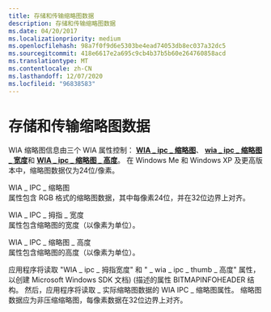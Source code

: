 ```yaml
---
title: 存储和传输缩略图数据
description: 存储和传输缩略图数据
ms.date: 04/20/2017
ms.localizationpriority: medium
ms.openlocfilehash: 98a7f0f9d6e5303be4ead74053db8ec037a32dc5
ms.sourcegitcommit: 418e6617e2a695c9cb4b37b5b60e264760858acd
ms.translationtype: MT
ms.contentlocale: zh-CN
ms.lasthandoff: 12/07/2020
ms.locfileid: "96838583"
---
```

# <a name="storing-and-transferring-thumbnail-data"></a>存储和传输缩略图数据





WIA 缩略图信息由三个 WIA 属性控制： [**WIA \_ ipc \_ 缩略图**](./wia-ipc-thumbnail.md)、 [**wia \_ ipc \_ 缩略图 \_ 宽度**](./wia-ipc-thumbnail-width.md)和 [**WIA \_ ipc \_ 缩略图 \_ 高度**](./wia-ipc-thumbnail-height.md)。 在 Windows Me 和 Windows XP 及更高版本中，缩略图数据仅为24位/像素。

<a href="" id="wia-ipc-thumbnail"></a>WIA \_ IPC \_ 缩略图  
属性包含 RGB 格式的缩略图数据，其中每像素24位，并在32位边界上对齐。

<a href="" id="wia-ipc-thumb-width"></a>WIA \_ IPC \_ 拇指 \_ 宽度  
属性包含缩略图的宽度（以像素为单位）。

<a href="" id="wia-ipc-thumbnail-height"></a>WIA \_ IPC \_ 缩略图 \_ 高度  
属性包含缩略图的高度（以像素为单位）。

应用程序将读取 "WIA \_ ipc \_ 拇指宽度" 和 " \_ wia \_ ipc \_ thumb \_ 高度" 属性，以创建 Microsoft Windows SDK 文档)  (描述的属性 BITMAPINFOHEADER 结构。 然后，应用程序将读取 \_ 实际缩略图数据的 WIA IPC \_ 缩略图属性。 缩略图数据应为非压缩缩略图，每像素数据在32位边界上对齐。

 

